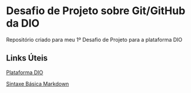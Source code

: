# Desafio de Projeto sobre Git/GitHub da DIO
Repositório criado para meu 1º Desafio de Projeto para a plataforma DIO

## Links Úteis
[Plataforma DIO](https://www.dio.me/)

[Sintaxe Básica Markdown](https://www.markdownguide.org/basic-syntax/)
